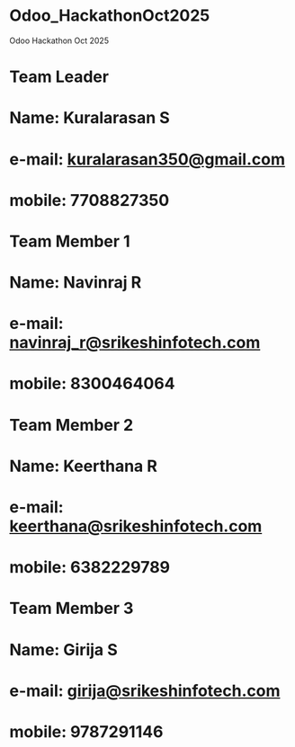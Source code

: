 # Odoo_HackathonOct2025
Odoo Hackathon Oct 2025

# Team Leader
# Name: Kuralarasan S
# e-mail: kuralarasan350@gmail.com
# mobile: 7708827350

# Team Member 1
# Name: Navinraj R
# e-mail: navinraj_r@srikeshinfotech.com
# mobile: 8300464064

# Team Member 2
# Name: Keerthana R
# e-mail: keerthana@srikeshinfotech.com
# mobile: 6382229789

# Team Member 3
# Name: Girija S
# e-mail: girija@srikeshinfotech.com
# mobile: 9787291146
